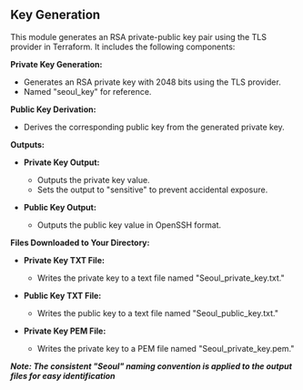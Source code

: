 ## Key Generation

This module generates an RSA private-public key pair using the TLS provider in Terraform. It includes the following components:

**Private Key Generation:**
   - Generates an RSA private key with 2048 bits using the TLS provider.
   - Named "seoul_key" for reference.

**Public Key Derivation:**
   - Derives the corresponding public key from the generated private key.

 **Outputs:**
   - **Private Key Output:**
     - Outputs the private key value.
     - Sets the output to "sensitive" to prevent accidental exposure.

   - **Public Key Output:**
     - Outputs the public key value in OpenSSH format.

**Files Downloaded to Your Directory:**
   - **Private Key TXT File:**
     - Writes the private key to a text file named "Seoul_private_key.txt."

   - **Public Key TXT File:**
     - Writes the public key to a text file named "Seoul_public_key.txt."

   - **Private Key PEM File:**
     - Writes the private key to a PEM file named "Seoul_private_key.pem."

***Note: The consistent "Seoul" naming convention is applied to the output files for easy identification***

